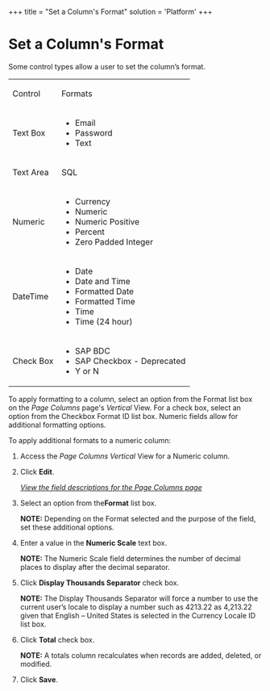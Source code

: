 +++
title = "Set a Column's Format"
solution = 'Platform'
+++

# Set a Column's Format

Some control types allow a user to set the column’s format.

<table>
<tbody>
<tr class="odd">
<td><p>Control</p></td>
<td><p>Formats</p></td>
</tr>
<tr class="even">
<td><p>Text Box</p></td>
<td><ul>
<li>Email</li>
<li>Password</li>
<li>Text</li>
</ul></td>
</tr>
<tr class="odd">
<td><p>Text Area</p></td>
<td><p>SQL</p></td>
</tr>
<tr class="even">
<td><p>Numeric</p></td>
<td><ul>
<li>Currency</li>
<li>Numeric</li>
<li>Numeric Positive</li>
<li>Percent</li>
<li>Zero Padded Integer</li>
</ul></td>
</tr>
<tr class="odd">
<td><p>DateTime</p></td>
<td><ul>
<li>Date</li>
<li>Date and Time</li>
<li>Formatted Date</li>
<li>Formatted Time</li>
<li>Time</li>
<li>Time (24 hour)</li>
</ul></td>
</tr>
<tr class="even">
<td><p>Check Box</p></td>
<td><ul>
<li>SAP BDC</li>
<li>SAP Checkbox - Deprecated</li>
<li>Y or N</li>
</ul></td>
</tr>
</tbody>
</table>

To apply formatting to a column, select an option from the Format list
box on the *Page Columns* page's *Vertical* View. For a check box,
select an option from the Checkbox Format ID list box. Numeric fields
allow for additional formatting options.

To apply additional formats to a numeric column:

1.  <span id="Column Properties Navigation" class="popUpLink">Access the
    *Page Columns*</span> *Vertical* View for a Numeric column.

2.  Click **Edit**.
    
    *[View the field descriptions for the Page Columns
    page](../Sys_Admin/Page_Desc/Page_Columns_H)*

3.  Select an option from the**Format** list box.
    
    **NOTE:** Depending on the Format selected and the purpose of the
    field, set these additional options.

4.  Enter a value in the **Numeric Scale** text box.
    
    **NOTE:** The Numeric Scale field determines the number of decimal
    places to display after the decimal separator.

5.  Click **Display Thousands Separator** check box.
    
    **NOTE:** The Display Thousands Separator will force a number to use
    the current user’s locale to display a number such as 4213.22 as
    4,213.22 given that English – United States is selected in the
    Currency Locale ID list box.

6.  Click **Total** check box.
    
    **NOTE:** A totals column recalculates when records are added,
    deleted, or modified.

7.  Click **Save**.
